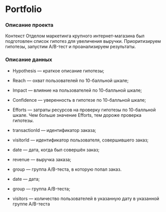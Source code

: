 # Portfolio

### Описание проекта
Контекст
Отделом маркетинга крупного интернет-магазина был подготовлен список гипотез для увеличения выручки.
Приоритизируем гипотезы, запустим A/B-тест и проанализируем результаты.


### Описание данных

- Hypothesis — краткое описание гипотезы;
- Reach — охват пользователей по 10-балльной шкале;
- Impact — влияние на пользователей по 10-балльной шкале;
- Confidence — уверенность в гипотезе по 10-балльной шкале;
- Efforts — затраты ресурсов на проверку гипотезы по 10-балльной шкале. Чем больше значение Efforts, тем дороже проверка гипотезы.

- transactionId — идентификатор заказа;
- visitorId — идентификатор пользователя, совершившего заказ;
- date — дата, когда был совершён заказ;
- revenue — выручка заказа;
- group — группа A/B-теста, в которую попал заказ.

- date — дата;
- group — группа A/B-теста;
- visitors — количество пользователей в указанную дату в указанной группе A/B-теста

